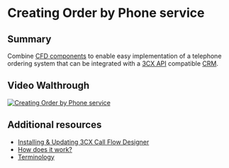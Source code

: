 # Creating Order by Phone service
## Summary 
Combine [CFD components](https://www.3cx.com/docs/manual/cfd-components/) to enable easy implementation of a telephone ordering system that can be integrated with a [3CX API](https://www.3cx.com/docs/crm-integration/) compatible [CRM](https://www.3cx.com/crm-integration/). 

## Video Walthrough
[![Creating Order by Phone service](http://img.youtube.com/vi/sWmIJ_pxdYo/0.jpg)](https://www.youtube.com/watch?v=sWmIJ_pxdYo)

## Additional resources
* [Installing & Updating 3CX Call Flow Designer](https://www.3cx.com/docs/manual/cfd-installation/#h.kql7rxbqfopm)
* [How does it work?](https://www.3cx.com/docs/manual/cfd-installation/#h.kf48zybcuj57)
* [Terminology](https://www.3cx.com/docs/manual/cfd-installation/#h.1qq7k8c0b7ca)